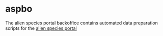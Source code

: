 # aspbo
The alien species portal backoffice contains automated data preparation scripts for the [alien species portal](https://github.com/inbo/alien-species-portal)
